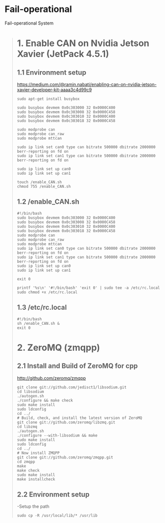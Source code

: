 # Fail-operational
Fail-operational System

> # 1. Enable CAN on Nvidia Jetson Xavier (JetPack 4.5.1)
> ## 1.1 Environment setup
> https://medium.com/@ramin.nabati/enabling-can-on-nvidia-jetson-xavier-developer-kit-aaaa3c4d99c9
> ```
> sudo apt-get install busybox
> 
> sudo busybox devmem 0x0c303000 32 0x0000C400
> sudo busybox devmem 0x0c303008 32 0x0000C458
> sudo busybox devmem 0x0c303010 32 0x0000C400
> sudo busybox devmem 0x0c303018 32 0x0000C458
> 
> sudo modprobe can
> sudo modprobe can_raw
> sudo modprobe mttcan
> 
> sudo ip link set can0 type can bitrate 500000 dbitrate 2000000 berr-reporting on fd on
> sudo ip link set can1 type can bitrate 500000 dbitrate 2000000 berr-reporting on fd on
> 
> sudo ip link set up can0
> sudo ip link set up can1
> ```
> 
> ```
> touch /enable_CAN.sh
> chmod 755 /enable_CAN.sh
> ```
> ## 1.2 /enable_CAN.sh
> ```
> #!/bin/bash
> sudo busybox devmem 0x0c303000 32 0x0000C400
> sudo busybox devmem 0x0c303008 32 0x0000C458
> sudo busybox devmem 0x0c303010 32 0x0000C400
> sudo busybox devmem 0x0c303018 32 0x0000C458
> sudo modprobe can
> sudo modprobe can_raw
> sudo modprobe mttcan
> sudo ip link set can0 type can bitrate 500000 dbitrate 2000000 berr-reporting on fd on
> sudo ip link set can1 type can bitrate 500000 dbitrate 2000000 berr-reporting on fd on
> sudo ip link set up can0
> sudo ip link set up can1
> 
> exit 0
> ```
> 
> ```
> printf '%s\n' '#!/bin/bash' 'exit 0' | sudo tee -a /etc/rc.local
> sudo chmod +x /etc/rc.local
> ```
> 
> ## 1.3 /etc/rc.local
> ```
> #!/bin/bash
> sh /enable_CAN.sh &
> exit 0
> ```
> 
># 2. ZeroMQ (zmqpp)
>## 2.1 Install and Build of ZeroMQ for cpp
>http://github.com/zeromq/zmqpp
>~~~
>git clone git://github.com/jedisct1/libsodium.git
>cd libsodium
>./autogen.sh 
>./configure && make check 
>sudo make install 
>sudo ldconfig
>cd ../
># Build, check, and install the latest version of ZeroMQ
>git clone git://github.com/zeromq/libzmq.git
>cd libzmq
>./autogen.sh 
>./configure --with-libsodium && make
>sudo make install
>sudo ldconfig
>cd ../
># Now install ZMQPP
>git clone git://github.com/zeromq/zmqpp.git
>cd zmqpp
>make
>make check
>sudo make install
>make installcheck
>~~~
>## 2.2 Environment setup
>-Setup the path
>~~~
>sudo cp -R /usr/local/lib/* /usr/lib
>~~~

